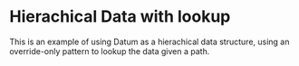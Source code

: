 # Hierachical Data with lookup

This is an example of using Datum as a hierachical data structure, using an override-only pattern to lookup the data given a path.

